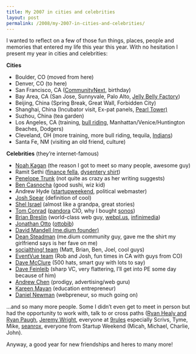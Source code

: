 ```yaml
---
title: My 2007 in cities and celebrities
layout: post
permalink: /2008/my-2007-in-cities-and-celebrities/
---
```

I wanted to reflect on a few of those fun things, places, people and memories that entered my life this year this year. With no hesitation I present my year in cities and celebrities:

**Cities**

*   Boulder, CO (moved from here)
*   Denver, CO (to here)
*   San Francisco, CA ([CommunityNext][1], birthday)
*   Bay Area, CA (San Jose, Sunnyvale, Palo Alto, [Jelly Belly Factory][2])
*   Beijing, China (Spring Break, Great Wall, Forbidden City)
*   Shanghai, China (Incubator visit, Ex-pat panels, [Pearl Tower)][4]
*   Suzhou, China (tea garden)
*   Los Angeles, CA (training, [bull riding][6], Manhattan/Venice/Huntington Beaches, Dodgers)
*   Cleveland, OH (more training, more bull riding, tequila, [Indians][7])
*   Santa Fe, NM (visiting an old friend, culture)

**Celebrities** (they&#8217;re internet-famous)

*   [Noah Kagan][8] (the reason I got to meet so many people, awesome guy)
*   Ramit Sethi ([finance fella][9], [dysentery shirt][10])
*   [Penelope Trunk][11] (not quite as crazy as her writing suggests)
*   [Ben Casnocha][12] (good sushi, wiz kid)
*   Andrew Hyde ([startupweekend][13], political webmaster)
*   [Josh Spear][14] (definition of cool)
*   [Shel Israel][15] (almost like a grandpa, great stories)
*   [Tom Conrad][16] ([pandora][17] CIO, why I bought [sonos][18])
*   [Brian Breslin][19] (world-class web guy, [webpl.us][20], [infinimedia][21])
*   [Jonathan Otto][22] ([ottobib][23])
*   [David Mandell (me.dium founder)][24]
*   [Dean Steadman][25] (me.dium community guy, gave me the shirt my girlfriend says is her fave on me) 
*   [socialthing! team][26] (Matt, Brian, Ben, Joel, cool guys)
*   [EventVue team][27] (Rob and Josh, fun times in CA with guys from CO)
*   [Dave McClure][28] (500 hats, smart guy with lots to say)
*   [Dave Feinleib][29] (sharp VC, very flattering, I&#8217;ll get into PE some day because of him)
*   [Andrew Chen][30] (prodigy, advertising/web guru)
*   [Kareen Mayan][31] (education entrepreneur)
*   [Daniel Newman][32] (webpreneur, so much going on)

&#8230;and so many more people. Some I didn&#8217;t even get to meet in person but had the opportunity to work with, talk to or cross paths ([Ryan Healy and Ryan Paugh][33], [Jeremy Wright][34], everyone at [9rules][35] especially Scrivs, Tyme, Mike, [seanrox][36], everyone from Startup Weekend (Micah, Michael, Charlie, John).

Anyway, a good year for new friendships and heres to many more!

 [1]: http://www.communitynext.com/
 [2]: http://www.flickr.com/photos/devdev/402951660/
 [4]: http://www.flickr.com/photos/devdev/444503173/in/set-72157600044719182/
 [6]: https://facebook.com/video/video.php?v=513637678913&#038;subj=10200068
 [7]: https://facebook.com/photo.php?pid=40257725&#038;op=2&#038;o=all&#038;view=all&#038;subj=10200068&#038;id=6800561
 [8]: http://okdork.com/
 [9]: http://www.iwillteachyoutoberich.com/
 [10]: http://www.bustedtees.com/shirt/dysentery
 [11]: http://blog.penelopetrunk.com
 [12]: http://ben.casnocha.com/
 [13]: http://www.startupweekend.com
 [14]: http://www.joshspear.com
 [15]: http://redcouch.typepad.com/
 [16]: http://tomconrad.net/
 [17]: http://www.pandora.com
 [18]: http://www.sonos.com
 [19]: http://www.brbreslin.com
 [20]: http://www.webpl.us
 [21]: http://infinimedia.com/
 [22]: http://www.jonathanotto.com/
 [23]: http://www.ottobib.com/
 [24]: http://me.dium.com/
 [25]: http://steadman.blog.com/
 [26]: http://socialthing.com/
 [27]: http://www.eventvue.com
 [28]: http://500hats.typepad.com/500blogs
 [29]: http://www.vcdave.com/
 [30]: http://andrewchen.typepad.com/
 [31]: http://www.reemer.com/
 [32]: http://www.dannynewman.com
 [33]: http://www.employeeevolution.com/
 [34]: http://www.b5media.com
 [35]: http://www.9rules.com
 [36]: http://www.idunzo.com/